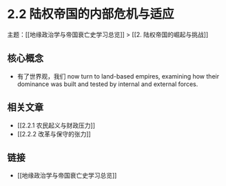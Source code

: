 # 2.2 陆权帝国的内部危机与适应

主题：[[地缘政治学与帝国衰亡史学习总览]] > [[2. 陆权帝国的崛起与挑战]]

## 核心概念

- 有了世界观，我们 now turn to land-based empires, examining how their dominance was built and tested by internal and external forces.

## 相关文章

- [[2.2.1 农民起义与财政压力]]
- [[2.2.2 改革与保守的张力]]

## 链接

- [[地缘政治学与帝国衰亡史学习总览]]
